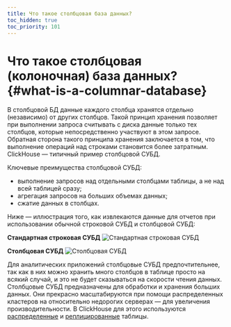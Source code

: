 ```yaml
---
title: Что такое столбцовая база данных?
toc_hidden: true
toc_priority: 101
---
```


# Что такое столбцовая (колоночная) база данных? {#what-is-a-columnar-database}

В столбцовой БД данные каждого столбца хранятся отдельно (независимо) от других столбцов. Такой принцип хранения позволяет при выполнении запроса считывать с диска данные только тех столбцов, которые непосредственно участвуют в этом запросе. Обратная сторона такого принципа хранения заключается в том, что выполнение операций над строками становится более затратным. ClickHouse — типичный пример столбцовой СУБД.

Ключевые преимущества столбцовой СУБД:

- выполнение запросов над отдельными столбцами таблицы, а не над всей таблицей сразу;
- агрегация запросов на больших объемах данных;
- сжатие данных в столбцах.

Ниже — иллюстрация того, как извлекаются данные для отчетов при использовании обычной строковой СУБД и столбцовой СУБД:

**Стандартная строковая СУБД**
![Стандартная строковая СУБД](https://clickhouse.tech/docs/en/images/row-oriented.gif#)

**Столбцовая СУБД**
![Столбцовая СУБД](https://clickhouse.tech/docs/en/images/column-oriented.gif#)

Для аналитических приложений столбцовые СУБД предпочтительнее, так как в них можно хранить много столбцов в таблице просто на всякий случай, и это не будет сказываться на скорости чтения данных. Столбцовые СУБД предназначены для обработки и хранения больших данных. Они прекрасно масштабируются при помощи распределенных кластеров на относительно недорогих серверах — для увеличения производительности. В ClickHouse для этого используются [распределенные](../../engines/table-engines/special/distributed.md) и [реплицированные](../../engines/table-engines/mergetree-family/replication.md) таблицы.
